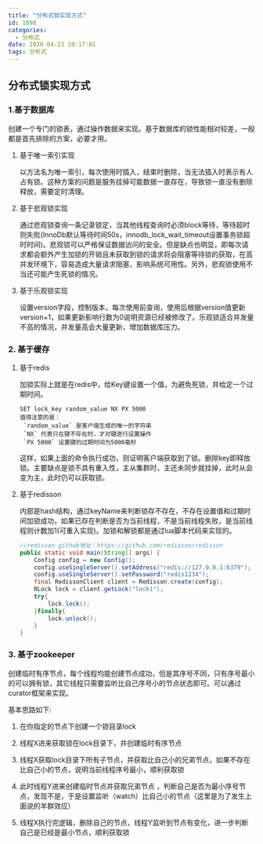 ```yaml
---
title: "分布式锁实现方式"
id: 1098
categories:
  - 分布式
date: 2020-04-23 20:17:01
tags: 分布式
---
```

## 分布式锁实现方式

### 1.基于数据库

创建一个专门的锁表，通过操作数据来实现。基于数据库的锁性能相对较差，一般都是首先排除的方案，必要才用。

1. 基于唯一索引实现

   以方法名为唯一索引，每次使用时插入，结束时删除，当无法插入时表示有人占有锁。这种方案的问题是服务挂掉可能数据一直存在，导致锁一直没有删除释放，需要定时清理。

2. 基于悲观锁实现

   通过悲观锁查询一条记录锁定，当其他线程查询时必须block等待，等待超时则失败(InnoDb默认等待时间50s，innodb_lock_wait_timeout设置事务锁超时时间)。悲观锁可以严格保证数据访问的安全。但是缺点也明显，即每次请求都会额外产生加锁的开销且未获取到锁的请求将会阻塞等待锁的获取，在高并发环境下，容易造成大量请求阻塞，影响系统可用性。另外，悲观锁使用不当还可能产生死锁的情况。

3. 基于乐观锁实现

   设置version字段，控制版本，每次使用前查询，使用后根据version值更新version+1，如果更新影响行数为0说明资源已经被修改了。乐观锁适合并发量不高的情况，并发量高会大量更新，增加数据库压力。

### 2. 基于缓存

1. 基于redis

   加锁实际上就是在redis中，给Key键设置一个值，为避免死锁，并给定一个过期时间。

   ```
   SET lock_key random_value NX PX 5000
   值得注意的是：
    `random_value` 是客户端生成的唯一的字符串
    `NX` 代表只在键不存在时，才对键进行设置操作
    `PX 5000` 设置键的过期时间为5000毫秒
   ```

   这样，如果上面的命令执行成功，则证明客户端获取到了锁。删除key即释放锁。主要缺点是锁不具有重入性，主从集群时，主还未同步就挂掉，此时从会变为主，此时仍可以获取锁。

2. 基于redisson

   内部是hash结构，通过keyName来判断锁存不存在，不存在设置值和过期时间加锁成功，如果已存在判断是否为当前线程，不是当前线程失败，是当前线程则计数加1(可重入实现)。加锁和解锁都是通过lua脚本代码来实现的。

   ```java
   //redisson github地址：https://github.com/redisson/redisson
   public static void main(String[] args) {
       Config config = new Config();
       config.useSingleServer().setAddress("redis://127.0.0.1:6379");
       config.useSingleServer().setPassword("redis1234");
       final RedissonClient client = Redisson.create(config);  
       RLock lock = client.getLock("lock1");
       try{
           lock.lock();
       }finally{
           lock.unlock();
       }
   }
   ```

### 3. 基于zookeeper

创建临时有序节点，每个线程均能创建节点成功，但是其序号不同，只有序号最小的可以拥有锁，其它线程只需要监听比自己序号小的节点状态即可。可以通过curator框架来实现。

基本思路如下:

1. 在你指定的节点下创建一个锁目录lock

2. 线程X进来获取锁在lock目录下，并创建临时有序节点

3. 线程X获取lock目录下所有子节点，并获取比自己小的兄弟节点，如果不存在比自己小的节点，说明当前线程序号最小，顺利获取锁

4. 此时线程Y进来创建临时节点并获取兄弟节点 ，判断自己是否为最小序号节点，发现不是，于是设置监听（watch）比自己小的节点（这里是为了发生上面说的羊群效应）

5. 线程X执行完逻辑，删除自己的节点，线程Y监听到节点有变化，进一步判断自己是已经是最小节点，顺利获取锁